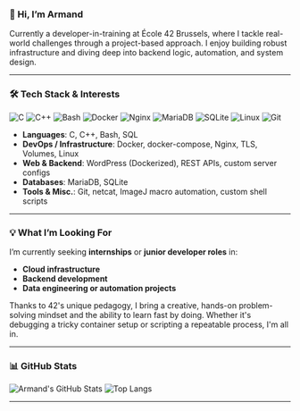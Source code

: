 ### 👋 Hi, I’m Armand

Currently a developer-in-training at École 42 Brussels, where I tackle real-world challenges through a project-based approach. I enjoy building robust infrastructure and diving deep into backend logic, automation, and system design.

---

### 🛠️ Tech Stack & Interests

![C](https://img.shields.io/badge/C-00599C?style=flat&logo=c&logoColor=white)
![C++](https://img.shields.io/badge/C++-00599C?style=flat&logo=c%2B%2B&logoColor=white)
![Bash](https://img.shields.io/badge/Bash-4EAA25?style=flat&logo=gnubash&logoColor=white)
![Docker](https://img.shields.io/badge/Docker-2496ED?style=flat&logo=docker&logoColor=white)
![Nginx](https://img.shields.io/badge/Nginx-009639?style=flat&logo=nginx&logoColor=white)
![MariaDB](https://img.shields.io/badge/MariaDB-003545?style=flat&logo=mariadb&logoColor=white)
![SQLite](https://img.shields.io/badge/SQLite-003B57?style=flat&logo=sqlite&logoColor=white)
![Linux](https://img.shields.io/badge/Linux-FCC624?style=flat&logo=linux&logoColor=black)
![Git](https://img.shields.io/badge/Git-F05032?style=flat&logo=git&logoColor=white)

- **Languages**: C, C++, Bash, SQL
- **DevOps / Infrastructure**: Docker, docker-compose, Nginx, TLS, Volumes, Linux
- **Web & Backend**: WordPress (Dockerized), REST APIs, custom server configs
- **Databases**: MariaDB, SQLite
- **Tools & Misc.**: Git, netcat, ImageJ macro automation, custom shell scripts

---

### 💡 What I’m Looking For

I’m currently seeking **internships** or **junior developer roles** in:

- **Cloud infrastructure**
- **Backend development**
- **Data engineering or automation projects**

Thanks to 42's unique pedagogy, I bring a creative, hands-on problem-solving mindset and the ability to learn fast by doing. Whether it's debugging a tricky container setup or scripting a repeatable process, I'm all in.

---

### 📊 GitHub Stats

![Armand's GitHub Stats](https://github-readme-stats.vercel.app/api?username=ArmandinhoLeMonstre&show_icons=true&theme=tokyonight)
![Top Langs](https://github-readme-stats.vercel.app/api/top-langs/?username=ArmandinhoLeMonstre&layout=compact&theme=tokyonight)

---

